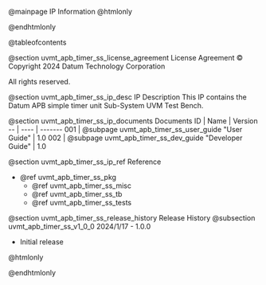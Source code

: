 @mainpage IP Information
@htmlonly
<div class="autonumbering">
@endhtmlonly


@tableofcontents


@section uvmt_apb_timer_ss_license_agreement License Agreement
© Copyright 2024 Datum Technology Corporation

All rights reserved.


@section uvmt_apb_timer_ss_ip_desc IP Description
This IP contains the Datum APB simple timer unit Sub-System UVM Test Bench.



@section uvmt_apb_timer_ss_ip_documents Documents
ID | Name | Version
-- | ---- | -------
001 | @subpage uvmt_apb_timer_ss_user_guide "User Guide" | 1.0
002 | @subpage uvmt_apb_timer_ss_dev_guide "Developer Guide" | 1.0


@section uvmt_apb_timer_ss_ip_ref Reference
 * @ref uvmt_apb_timer_ss_pkg
   * @ref uvmt_apb_timer_ss_misc
   * @ref uvmt_apb_timer_ss_tb
   * @ref uvmt_apb_timer_ss_tests


@section uvmt_apb_timer_ss_release_history Release History
@subsection uvmt_apb_timer_ss_v1_0_0 2024/1/17 - 1.0.0
- Initial release


@htmlonly
</div>
@endhtmlonly